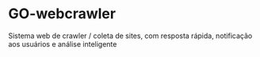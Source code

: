 # GO-webcrawler
Sistema web de crawler / coleta de sites, com resposta rápida, notificação aos usuários e análise inteligente
